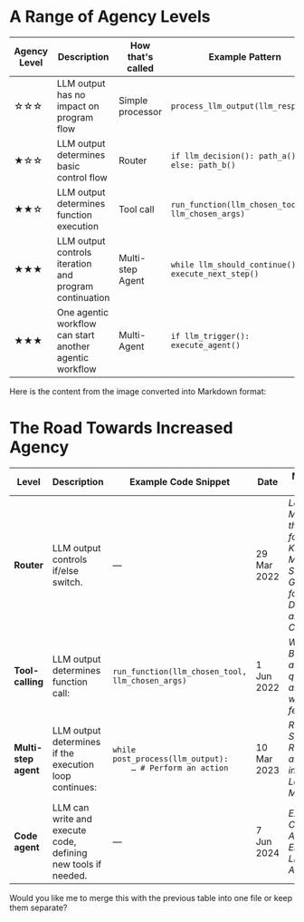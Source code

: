 # A Range of Agency Levels

| Agency Level | Description                                                 | How that's called    | Example Pattern                                           |
|--------------|-------------------------------------------------------------|----------------------|-----------------------------------------------------------|
| ☆☆☆          | LLM output has no impact on program flow                    | Simple processor     | `process_llm_output(llm_response)`                        |
| ★☆☆          | LLM output determines basic control flow                    | Router               | `if llm_decision(): path_a() else: path_b()`              |
| ★★☆          | LLM output determines function execution                    | Tool call            | `run_function(llm_chosen_tool, llm_chosen_args)`          |
| ★★★          | LLM output controls iteration and program continuation      | Multi-step Agent     | `while llm_should_continue(): execute_next_step()`        |
| ★★★          | One agentic workflow can start another agentic workflow     | Multi-Agent          | `if llm_trigger(): execute_agent()`                       |


Here is the content from the image converted into Markdown format:


# The Road Towards Increased Agency

| Level            | Description                                                                 | Example Code Snippet                                           | Date         | Milestone Paper                                                                 |
|------------------|-----------------------------------------------------------------------------|----------------------------------------------------------------|--------------|----------------------------------------------------------------------------------|
| **Router**        | LLM output controls if/else switch.                                        | —                                                              | 29 Mar 2022  | *Language Models that Seek for Knowledge: Modular Search & Generation for Dialogue and Prompt Completion* |
| **Tool-calling**  | LLM output determines function call:                                       | `run_function(llm_chosen_tool, llm_chosen_args)`              | 1 Jun 2022   | *WebGPT: Browser-assisted question-answering with human feedback*              |
| **Multi-step agent** | LLM output determines if the execution loop continues:                | `while post_process(llm_output):`<br>`    … # Perform an action` | 10 Mar 2023  | *ReAct: Synergizing Reasoning and Acting in Language Models*                   |
| **Code agent**    | LLM can write and execute code, defining new tools if needed.              | —                                                              | 7 Jun 2024   | *Executable Code Actions Elicit Better LLM Agents*                             |


Would you like me to merge this with the previous table into one file or keep them separate?
